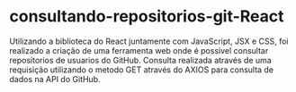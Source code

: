 # consultando-repositorios-git-React

Utilizando a biblioteca do React juntamente com JavaScript, JSX e CSS, foi realizado a criação de uma ferramenta web onde é possivel consultar repositorios de usuarios do GitHub. Consulta realizada através de uma requisição utilizando o metodo GET através do AXIOS para consulta de dados na API do GitHub.
